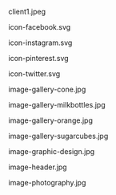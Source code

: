client1.jpeg

icon-facebook.svg

icon-instagram.svg

icon-pinterest.svg

icon-twitter.svg

image-gallery-cone.jpg

image-gallery-milkbottles.jpg

image-gallery-orange.jpg

image-gallery-sugarcubes.jpg

image-graphic-design.jpg

image-header.jpg

image-photography.jpg
